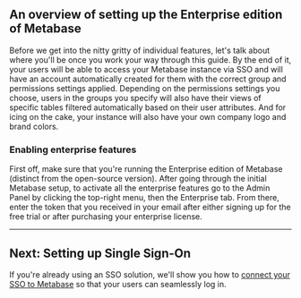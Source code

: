 ## An overview of setting up the Enterprise edition of Metabase

Before we get into the nitty gritty of individual features, let's talk about where you'll be once you work your way through this guide. By the end of it, your users will be able to access your Metabase instance via SSO and will have an account automatically created for them with the correct group and permissions settings applied. Depending on the permissions settings you choose, users in the groups you specify will also have their views of specific tables filtered automatically based on their user attributes. And for icing on the cake, your instance will also have your own company logo and brand colors.

### Enabling enterprise features

First off, make sure that you're running the Enterprise edition of Metabase (distinct from the open-source version). After going through the initial Metabase setup, to activate all the enterprise features go to the Admin Panel by clicking the top-right menu, then the Enterprise tab. From there, enter the token that you received in your email after either signing up for the free trial or after purchasing your enterprise license.

---

## Next: Setting up Single Sign-On

If you're already using an SSO solution, we'll show you how to [connect your SSO to Metabase](setting-up-sso.md) so that your users can seamlessly log in.
